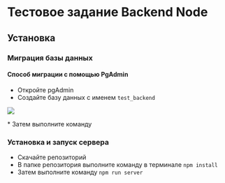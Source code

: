 # Тестовое задание Backend Node

## Установка

### Миграция базы данных

#### Способ миграции с помощью PgAdmin

* Откройте pgAdmin
* Создайте базу данных c именем `test_backend`
<p align="left">
  <img src="http://github.com/file-sharing-erp-team/file-sharing-erp/raw/main/images/logo.png" />
</p>
* Затем выполните команду 

### Установка и запуск сервера

* Скачайте репозиторий
* В папке репозитория выполните команду в терминале `npm install`
* Затем выполните команду `npm run server`

